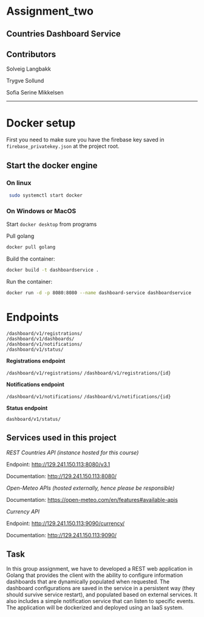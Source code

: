 # Assignment_two

## Countries Dashboard Service

## Contributors
Solveig Langbakk

Trygve Sollund

Sofia Serine Mikkelsen
***

# Docker setup
First you need to make sure you have the firebase key saved in `firebase_privatekey.json` at the project root.

## Start the docker engine
### On linux 
```bash
 sudo systemctl start docker
 ```

### On Windows or MacOS
Start `docker desktop` from programs


Pull golang
```bash
docker pull golang
```
Build the container:
```bash
docker build -t dashboardservice .
```
Run the container:
```bash
docker run -d -p 8080:8080 --name dashboard-service dashboardservice
```


# Endpoints

```
/dashboard/v1/registrations/
/dashboard/v1/dashboards/
/dashboard/v1/notifications/
/dashboard/v1/status/
```

**Registrations endpoint**

```/dashboard/v1/registrations/```
```/dashboard/v1/registrations/{id}```

**Notifications endpoint**

```/dashboard/v1/notifications/```
```/dashboard/v1/notifications/{id}```

**Status endpoint**

```dashboard/v1/status/```

## Services used in this project

*REST Countries API (instance hosted for this course)*

Endpoint: http://129.241.150.113:8080/v3.1

Documentation: http://129.241.150.113:8080/

*Open-Meteo APIs (hosted externally, hence please be responsible)*

Documentation: https://open-meteo.com/en/features#available-apis

*Currency API*

Endpoint: http://129.241.150.113:9090/currency/

Documentation: http://129.241.150.113:9090/

## Task
In this group assignment, we have to developed a REST web application in Golang 
that provides the client with the ability to configure information dashboards that 
are dynamically populated when requested. The dashboard configurations are saved in 
the service in a persistent way (they should survive service restart),
and populated based on external services. It also includes a simple notification 
service that can listen to specific events. The application will be dockerized and 
deployed using an IaaS system.
